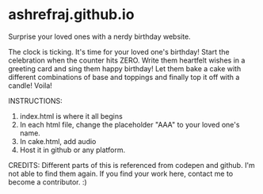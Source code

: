 # ashrefraj.github.io
Surprise your loved ones with a nerdy birthday website.

The clock is ticking. It's time for your loved one's birthday! 
Start the celebration when the counter hits ZERO.
Write them heartfelt wishes in a greeting card and sing them happy birthday!
Let them bake a cake with different combinations of base and toppings and finally top it off with a candle!
Voila!

INSTRUCTIONS:
1) index.html is where it all begins
2) In each html file, change the placeholder "AAA" to your loved one's name.
3) In cake.html, add audio 
4) Host it in github or any platform.

CREDITS:
Different parts of this is referenced from codepen and github.
I'm not able to find them again.
If you find your work here, contact me to become a contributor. :)
